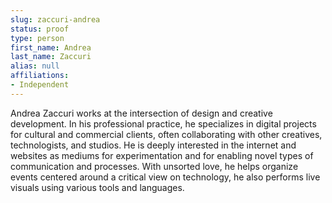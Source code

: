 ```yaml
---
slug: zaccuri-andrea
status: proof
type: person
first_name: Andrea
last_name: Zaccuri
alias: null
affiliations:
- Independent
---
```


Andrea Zaccuri works at the intersection of design and creative development. In his professional practice, he specializes in digital projects for cultural and commercial clients, often collaborating with other creatives, technologists, and studios. He is deeply interested in the internet and websites as mediums for experimentation and for enabling novel types of communication and processes. With unsorted love, he helps organize events centered around a critical view on technology, he also performs live visuals using various tools and languages.

